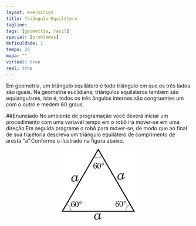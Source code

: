 ```yaml
---
layout: exercicios
title: Triângulo Equilátero
tagline:
tags: [geometria, facil]
special: [problemas]
deficuldade: 1
tempo: 20
mapa: ""
virtual: true
real: true
---
```


Em geometria, um triângulo equilátero é todo triângulo em que os três lados são iguais. Na geometria euclidiana, triângulos equiláteros também são equiangulares, isto é, todos os três ângulos internos são congruentes um com o outro e medem 60 graus.

##Enunciado
No ambiente de programação você deverá iniciar um procedimento com uma variavél tempo em o robô irá mover-se em uma direção.Em seguida programe o robô para mover-se, de modo que ao final de sua trajétoria descreva um triângulo equilátero de comprimento de aresta "a".Conforme o ilustrado na figura abaixo.

<center>
<img width="200" src="/assets/img/exercicios/triangulo_equilatero.png" alt="">
</center>


